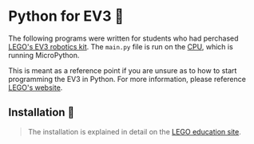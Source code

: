 # Python for EV3 🤖

The following programs were written for students who had perchased [LEGO's EV3 robotics kit](https://education.lego.com/en-us/start/mindstorms-ev3#Setting-Up). The `main.py` file is run on the [CPU](https://www.lego.com/en-us/product/ev3-intelligent-brick-45500), which is running MicroPython.

This is meant as a reference point if you are unsure as to how to start programming the EV3 in Python. For more information, please reference [LEGO's website](https://education.lego.com/en-us/product-resources/mindstorms-ev3/teacher-resources/python-for-ev3).

## Installation 🔧

> The installation is explained in detail on the [LEGO education site](https://education.lego.com/en-us/product-resources/mindstorms-ev3/teacher-resources/python-for-ev3). 
